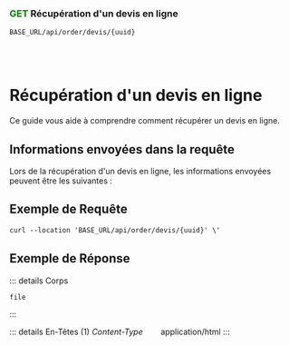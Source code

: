 ### <span style="color:green">GET</span> Récupération d'un devis en ligne

````
BASE_URL/api/order/devis/{uuid}
````

<br/> <br/> 

# Récupération d'un devis en ligne
Ce guide vous aide à comprendre comment récupérer un devis en ligne.


## Informations envoyées dans la requête

Lors de la récupération d'un devis en ligne, les informations envoyées peuvent être les suivantes :


## Exemple de Requête

```txt
curl --location 'BASE_URL/api/order/devis/{uuid}' \'

```


## Exemple de Réponse

::: details Corps  

```html
file
```
:::


::: details En-Têtes (1)
 *Content-Type*    &nbsp;&nbsp;&nbsp;&nbsp;&nbsp;&nbsp;     application/html
:::
